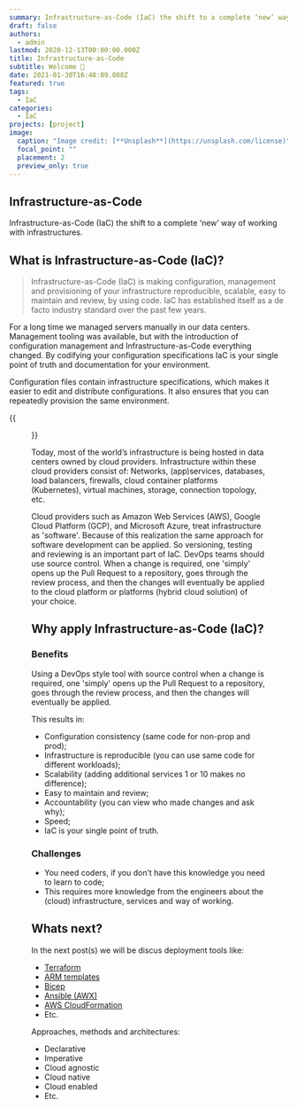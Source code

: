 ```yaml
---
summary: Infrastructure-as-Code (IaC) the shift to a complete ‘new’ way of working with infrastructures.
draft: false
authors:
  - admin
lastmod: 2020-12-13T00:00:00.000Z
title: Infrastructure-as-Code
subtitle: Welcome 👋
date: 2021-01-30T16:48:09.088Z
featured: true
tags:
  - IaC
categories:
  - IaC
projects: [project]
image:
  caption: "Image credit: [**Unsplash**](https://unsplash.com/license)"
  focal_point: ""
  placement: 2
  preview_only: true
---
```

## Infrastructure-as-Code
Infrastructure-as-Code (IaC) the shift to a complete ‘new’ way of working with infrastructures.

## What is Infrastructure-as-Code (IaC)?
>Infrastructure-as-Code (IaC) is making configuration, management and provisioning of your infrastructure reproducible, scalable, easy to maintain and review, by using code. IaC has established itself as a de facto industry standard over the past few years. 
 
For a long time we managed servers manually in our data centers. Management tooling was available, but with the introduction of configuration management and Infrastructure-as-Code everything changed. By codifying your configuration specifications IaC is your single point of truth and documentation for your environment. 

Configuration files contain infrastructure specifications, which makes it easier to edit and distribute configurations. It also ensures that you can repeatedly provision the same environment.

{{<figure library="true" src="iac/iac.jpg" title="IaC">}}

Today, most of the world’s infrastructure is being hosted in data centers owned by cloud providers. 
Infrastructure within these cloud providers consist of: Networks, (app)services, databases, load balancers, firewalls, cloud container platforms (Kubernetes), virtual machines, storage, connection topology, etc. 
 
Cloud providers such as Amazon Web Services (AWS), Google Cloud Platform (GCP), and Microsoft Azure, treat infrastructure as 'software'. Because of this realization the same approach for software development can be applied. So versioning, testing and reviewing is an important part of IaC. DevOps teams should use source control. When a change is required, one 'simply' opens up the Pull Request to a repository, goes through the review process, and then the changes will eventually be applied to the cloud platform or platforms (hybrid cloud solution) of your choice.

## Why apply Infrastructure-as-Code (IaC)?

### Benefits
Using a DevOps style tool with source control when a change is required, one 'simply' opens up the Pull Request to a repository, goes through the review process, and then the changes will eventually be applied.

This results in:
- Configuration consistency (same code for non-prop and prod);
- Infrastructure is reproducible (you can use same code for different workloads);
- Scalability (adding additional services 1 or 10 makes no difference);
- Easy to maintain and review;
- Accountability (you can view who made changes and ask why);
- Speed;
- IaC is your single point of truth.

### Challenges
- You need coders, if you don’t have this knowledge you need to learn to code;
- This requires more knowledge from the engineers about the (cloud) infrastructure, services and way of working.

## Whats next?
In the next post(s) we will be discus deployment tools like:
- [Terraform](https://www.terraform.io/)
- [ARM templates](https://docs.microsoft.com/en-us/azure/azure-resource-manager/templates/overview)
- [Bicep](https://docs.microsoft.com/en-us/azure/azure-resource-manager/bicep/overview?tabs=bicep)
- [Ansible (AWX)](https://www.redhat.com/en/engage/delivery-with-ansible-20170906?)
- [AWS CloudFormation](https://aws.amazon.com/cloudformation/)
- Etc.

Approaches, methods and architectures: 
- Declarative 
- Imperative
- Cloud agnostic
- Cloud native
- Cloud enabled
- Etc.
